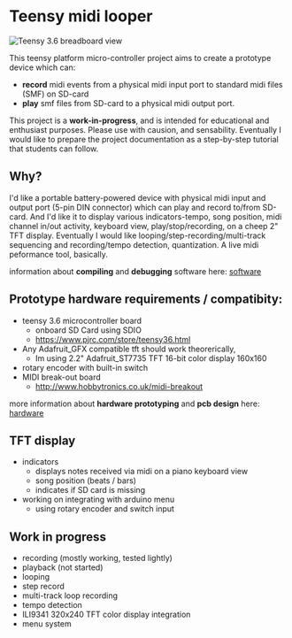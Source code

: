 # Teensy midi looper 
![Teensy 3.6 breadboard view](https://raw.githubusercontent.com/newdigate/arduino-midi-writer/master/Hardware/svg/teensy3.6_breadboard.svg?sanitize=true "Teensy 3.6 microcontroller board")

This teensy platform micro-controller project aims to create a prototype device which can:
* **record** midi events from a physical midi input port to standard midi files (SMF) on SD-card
* **play** smf files from SD-card to a physical midi output port.  

This project is a **work-in-progress**, and is intended for educational and enthusiast purposes. Please use with causion, and sensability. Eventually I would like to prepare the project documentation as a step-by-step tutorial that students can follow.

## Why?
I'd like a portable battery-powered device with physical midi input and output port (5-pin DIN connector) which can play and record to/from SD-card. And I'd like it to display various indicators-tempo, song position, midi channel in/out activity, keyboard view, play/stop/recording, on a cheep 2" TFT display. Eventually I would like looping/step-recording/multi-track sequencing and recording/tempo detection, quantization. A live midi peformance tool, basically. 

information about **compiling** and **debugging** software here: [software](Software)

## Prototype hardware requirements / compatibity:
  * teensy 3.6 microcontroller board 
    * onboard SD Card using SDIO
    * https://www.pjrc.com/store/teensy36.html
  * Any Adafruit_GFX compatible tft should work theorerically,
    * Im using 2.2" Adafruit_ST7735 TFT 16-bit color display 160x160
  * rotary encoder with built-in switch
  * MIDI break-out board 
    * http://www.hobbytronics.co.uk/midi-breakout
    
more information about **hardware prototyping** and **pcb design** here: [hardware](Hardware)

## TFT display
  * indicators
    * displays notes received via midi on a piano keyboard view
    * song position (beats / bars)
    * indicates if SD card is missing
  * working on integrating with arduino menu
    * using rotary encoder and switch input

## Work in progress
  * recording (mostly working, tested lightly)
  * playback (not started)
  * looping
  * step record
  * multi-track loop recording
  * tempo detection
  * ILI9341 320x240 TFT color display integration
  * menu system
